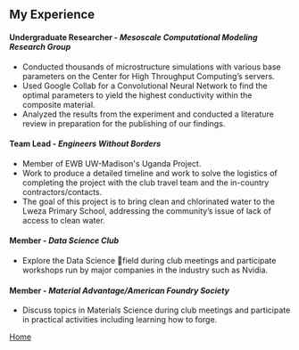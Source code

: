 ## My Experience

#### **Undergraduate Researcher - *Mesoscale Computational Modeling Research Group*** 
- Conducted thousands of microstructure simulations with various base parameters on the Center for High Throughput Computing’s servers.
- Used Google Collab for a Convolutional Neural Network to find the optimal parameters to yield the highest conductivity within the composite material.
- Analyzed the results from the experiment and conducted a literature review in preparation for the publishing of our findings.

#### **Team Lead - *Engineers Without Borders***
- Member of EWB UW-Madison's Uganda Project. 
- Work to produce a detailed timeline and work to solve the logistics of completing the project with the club travel team and the in-country contractors/contacts. 
- The goal of this project is to bring clean and chlorinated water to the Lweza Primary School, addressing the community’s issue of lack of access to clean water.

#### **Member - *Data Science Club***
- Explore the Data Science field during club meetings and participate workshops run by major companies in the industry such as Nvidia.

#### **Member - *Material Advantage/American Foundry Society***
- Discuss topics in Materials Science during club meetings and participate in practical activities including learning how to forge.

[Home](/)
